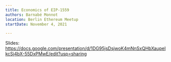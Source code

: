 ```yaml
---
title: Economics of EIP-1559
authors: Barnabé Monnot
location: Berlin Ethereum Meetup
startDate: November 4, 2021

---
```


Slides: <https://docs.google.com/presentation/d/1DG95jsDsjwoK4mNnSxQHbXaupeIkcSj4bX-55DxPMwE/edit?usp=sharing>